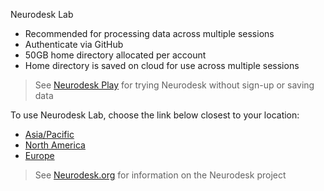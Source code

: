 
Neurodesk Lab
- Recommended for processing data across multiple sessions
- Authenticate via GitHub
- 50GB home directory allocated per account
- Home directory is saved on cloud for use across multiple sessions

> See [Neurodesk Play](https://play.neurodesk.org) for trying Neurodesk without sign-up or saving data

To use Neurodesk Lab, choose the link below closest to your location:

- [Asia/Pacific](https://bhsydney.neurodesk.org)
- [North America](https://bhnam.neurodesk.org)
- [Europe](https://bheurope.neurodesk.org)

>  See [Neurodesk.org](https://www.neurodesk.org/docs/neurodesktop/getting-started/play) for information on the Neurodesk project

<!-- 
Choose from the links below closest to your location

For instructions on using Neurodesk Play/Lab check the following link
https://www.neurodesk.org/docs/neurodesktop/getting-started/play/


## 1) Neurodesk Play: Temporary session - no data is stored, no authentication required:

| Location        | Neurodesktop on play                                                                                            |
|-----------------|-----------------------------------------------------------------------------------------------------------------|
| Australia East  | [start neurodesktop play](https://play-sydney.neurodesk.org/v2/gh/neurodesk/jupyter-neurodesktop-image/main)    |
| US West         | [start neurodesktop play](https://play-phoenix.neurodesk.org/v2/gh/neurodesk/jupyter-neurodesktop-image/main)   |
| Germany Central | [start neurodesktop play](https://play-frankfurt.neurodesk.org/v2/gh/neurodesk/jupyter-neurodesktop-image/main) |
| US East         | [start neurodesktop play](https://play-ashburn.neurodesk.org/v2/gh/neurodesk/jupyter-neurodesktop-image/main)   |


The Neurodesk-play instances above do not require authentication, but because of this do not store any data across sessions.


If you would like to keep your home directory across sessions, you can use the following Brainhack Neurodesk-Lab instances and authenticate via Github:

## 2) Neurodesk Lab: Persistent session - 50GB home directory - requires github authentication:

| Location        | Brainhack Jupyter Lab with persistent storage               |
|-----------------|-------------------------------------------------------------|
| Asia/Pacific    | [start neurodesk lab](https://bhsydney.neurodesk.org/)      |
| North America   | [start neurodesk lab](https://bhnam.neurodesk.org/)         | 
| Europe          | [start neurodesk lab](https://bheurope.neurodesk.org/)      | 
 -->
